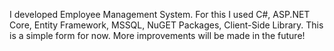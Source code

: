 I developed Employee Management System. For this I used C#, ASP.NET Core, Entity Framework, MSSQL, NuGET Packages, Client-Side Library. This is a simple form for now. More improvements will be made in the future!
